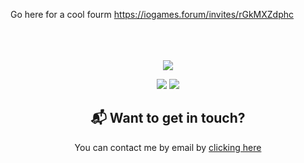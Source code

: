 Go here for a cool fourm https://iogames.forum/invites/rGkMXZdphc
<br />
<br />
<br />
<br />


  
<p align="center">
  <img src="https://github-readme-stats.vercel.app/api?username=664848&show_icons=true&theme=tokyonight"/>
</p>



<div align="center">

  <a>
    <img src="https://raw.githubusercontent.com/664848/github-stats-transparent/output/generated/overview.svg"/>
  </a>
  <a>
    <img src="https://raw.githubusercontent.com/664848/github-stats-transparent/output/generated/languages.svg"/>
  </a>
  
</div>





<div align="center">
<h2>📬 Want to get in touch? <br/></h2>
  <p>You can contact me by email by <a href="mailto:theoverseer@zohomail.com"> clicking here</a><br><br>
  


[email]:https://mail.google.com/compose=DmwnWrRnZMzbblrzMfCCmfvxBWlMDlKMsjGhpdCbMVhHPPrKmxFBhJSRcSCldjdqzWDjjzVtnTZQ

[youtube]: https://www.youtube.com/channel/UCuEys7udhElfmq7XASTr0bA

